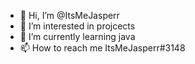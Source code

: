 - 👋 Hi, I’m @ItsMeJasperr
- 👀 I’m interested in projcects
- 🌱 I’m currently learning java
- 📫 How to reach me ItsMeJasperr#3148

<!---
jjwngamer/jjwngamer is a ✨ special ✨ repository because its `README.md` (this file) appears on your GitHub profile.
You can click the Preview link to take a look at your changes.
--->
